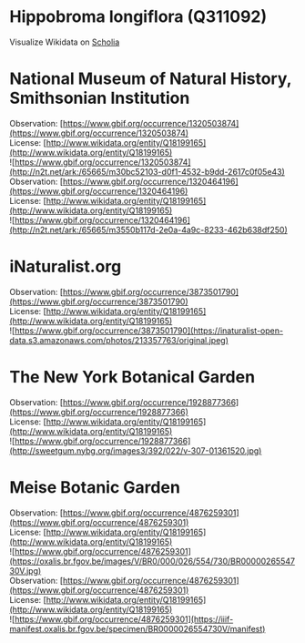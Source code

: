 
Hippobroma longiflora (Q311092)
===============================
  
Visualize Wikidata on [Scholia](https://scholia.toolforge.org/taxon/Q311092)
# National Museum of Natural History, Smithsonian Institution
  
Observation: [https://www.gbif.org/occurrence/1320503874](https://www.gbif.org/occurrence/1320503874)  
License: [http://www.wikidata.org/entity/Q18199165](http://www.wikidata.org/entity/Q18199165)  
![https://www.gbif.org/occurrence/1320503874](http://n2t.net/ark:/65665/m30bc52103-d0f1-4532-b9dd-2617c0f05e43)  
Observation: [https://www.gbif.org/occurrence/1320464196](https://www.gbif.org/occurrence/1320464196)  
License: [http://www.wikidata.org/entity/Q18199165](http://www.wikidata.org/entity/Q18199165)  
![https://www.gbif.org/occurrence/1320464196](http://n2t.net/ark:/65665/m3550b117d-2e0a-4a9c-8233-462b638df250)
# iNaturalist.org
  
Observation: [https://www.gbif.org/occurrence/3873501790](https://www.gbif.org/occurrence/3873501790)  
License: [http://www.wikidata.org/entity/Q18199165](http://www.wikidata.org/entity/Q18199165)  
![https://www.gbif.org/occurrence/3873501790](https://inaturalist-open-data.s3.amazonaws.com/photos/213357763/original.jpeg)
# The New York Botanical Garden
  
Observation: [https://www.gbif.org/occurrence/1928877366](https://www.gbif.org/occurrence/1928877366)  
License: [http://www.wikidata.org/entity/Q18199165](http://www.wikidata.org/entity/Q18199165)  
![https://www.gbif.org/occurrence/1928877366](http://sweetgum.nybg.org/images3/392/022/v-307-01361520.jpg)
# Meise Botanic Garden
  
Observation: [https://www.gbif.org/occurrence/4876259301](https://www.gbif.org/occurrence/4876259301)  
License: [http://www.wikidata.org/entity/Q18199165](http://www.wikidata.org/entity/Q18199165)  
![https://www.gbif.org/occurrence/4876259301](https://oxalis.br.fgov.be/images/V/BR0/000/026/554/730/BR0000026554730V.jpg)  
Observation: [https://www.gbif.org/occurrence/4876259301](https://www.gbif.org/occurrence/4876259301)  
License: [http://www.wikidata.org/entity/Q18199165](http://www.wikidata.org/entity/Q18199165)  
![https://www.gbif.org/occurrence/4876259301](https://iiif-manifest.oxalis.br.fgov.be/specimen/BR0000026554730V/manifest)